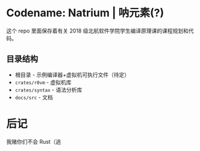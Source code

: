 # Codename: Natrium | 呐元素(?)

这个 repo 里面保存着有关 2018 级北航软件学院学生编译原理课的课程规划和代码。

## 目录结构

- 根目录 - 示例编译器+虚拟机可执行文件（待定）
- `crates/r0vm` - 虚拟机库
- `crates/syntax` - 语法分析库
- `docs/src` - 文档

# 后记

我赌你们不会 Rust（逃
